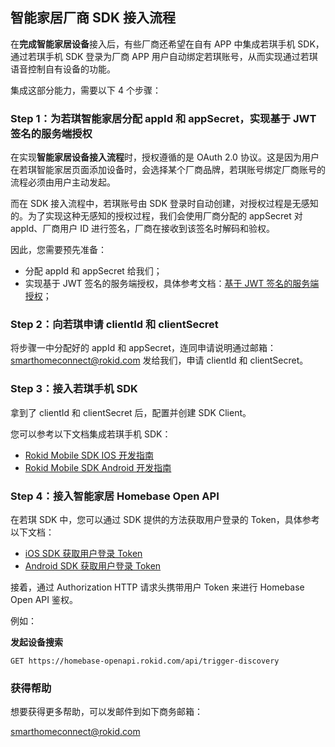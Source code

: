 ## 智能家居厂商 SDK 接入流程

在**完成智能家居设备**接入后，有些厂商还希望在自有 APP 中集成若琪手机 SDK，通过若琪手机 SDK 登录为厂商 APP 用户自动绑定若琪账号，从而实现通过若琪语音控制自有设备的功能。

集成这部分能力，需要以下 4 个步骤：

### Step 1：为若琪智能家居分配 appId 和 appSecret，实现基于 JWT 签名的服务端授权

在实现**智能家居设备接入流程**时，授权遵循的是 OAuth 2.0 协议。这是因为用户在若琪智能家居页面添加设备时，会选择某个厂商品牌，若琪账号绑定厂商账号的流程必须由用户主动发起。

而在 SDK 接入流程中，若琪账号由 SDK 登录时自动创建，对授权过程是无感知的。为了实现这种无感知的授权过程，我们会使用厂商分配的 appSecret 对 appId、厂商用户 ID 进行签名，厂商在接收到该签名时解码和验权。

因此，您需要预先准备：

* 分配 appId 和 appSecret 给我们；
* 实现基于 JWT 签名的服务端授权，具体参考文档：[基于 JWT 签名的服务端授权](../connect/rfc7519.md)；

### Step 2：向若琪申请 clientId 和 clientSecret

将步骤一中分配好的 appId 和 appSecret，连同申请说明通过邮箱：[smarthomeconnect@rokid.com](mailto:smarthomeconnect@rokid.com) 发给我们，申请 clientId 和 clientSecret。

### Step 3：接入若琪手机 SDK

拿到了 clientId 和 clientSecret 后，配置并创建 SDK Client。

您可以参考以下文档集成若琪手机 SDK：

- [Rokid Mobile SDK IOS 开发指南](https://rokid.github.io/mobile-sdk-ios-docs)
- [Rokid Mobile SDK Android 开发指南](https://rokid.github.io/mobile-sdk-android-docs)

### Step 4：接入智能家居 Homebase Open API

在若琪 SDK 中，您可以通过 SDK 提供的方法获取用户登录的 Token，具体参考以下文档：

- [iOS SDK 获取用户登录 Token](https://rokid.github.io/mobile-sdk-ios-docs/resource/43_account_info.html)
- [Android SDK 获取用户登录 Token](https://rokid.github.io/mobile-sdk-android-docs/resource/43_account_info.html)

接着，通过 Authorization HTTP 请求头携带用户 Token 来进行 Homebase Open API 鉴权。

例如：

**发起设备搜索**

`GET https://homebase-openapi.rokid.com/api/trigger-discovery`

### 获得帮助

想要获得更多帮助，可以发邮件到如下商务邮箱：

[smarthomeconnect@rokid.com](mailto:smarthomeconnect@rokid.com)
